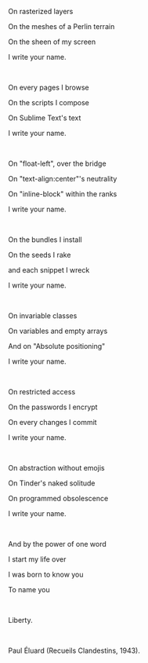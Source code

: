 

On rasterized layers  

On the meshes of a Perlin terrain 

On the sheen of my screen 

I write your name.  

&nbsp;

On every pages I browse  

On the scripts I compose

On Sublime Text's text

I write your name.

&nbsp;

 
On "float-left", over the bridge  

On "text-align:center"'s neutrality  

On "inline-block" within the ranks

I write your name.

&nbsp;
 
On the bundles I install  

On the seeds I rake  

and each snippet I wreck  

I write your name.

&nbsp;

On invariable classes 

On variables and empty arrays  

And on "Absolute positioning"  

I write your name.

&nbsp;

On restricted access  

On the passwords I encrypt  

On every changes I commit  

I write your name.

&nbsp;
 
On abstraction without emojis  

On Tinder's naked solitude  

On programmed obsolescence  

I write your name.

&nbsp;
 
And by the power of one word  

I start my life over  

I was born to know you  

To name you

&nbsp;
 
Liberty.

&nbsp;
 
Paul Éluard (Recueils Clandestins, 1943).
